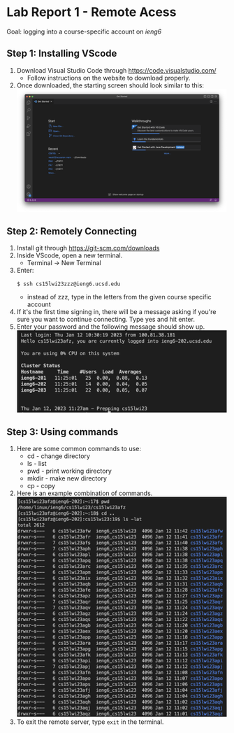 # Lab Report 1 - Remote Acess
Goal: logging into a course-specific account on *ieng6*

## Step 1: Installing VScode
1. Download Visual Studio Code through https://code.visualstudio.com/
   * Follow instructions on the website to download properly.
3. Once downloaded, the starting screen should look similar to this:
   ![Image](https://github.com/osheentikku/cse15l-lab-reports/blob/main/VSCodeStartScreen.png)

## Step 2: Remotely Connecting
1. Install git through https://git-scm.com/downloads
2. Inside VScode, open a new terminal.
   * Terminal -> New Terminal
3. Enter: 
   ```
   $ ssh cs15lwi23zzz@ieng6.ucsd.edu
   ```
   * instead of zzz, type in the letters from the given course specific account
4. If it's the first time signing in, there will be a message asking if you're sure you want to continue connecting. Type yes and hit enter.
5. Enter your password and the following message should show up.
   ![Image](https://github.com/osheentikku/cse15l-lab-reports/blob/main/RemoteServerConnection.png)

## Step 3: Using commands
1. Here are some common commands to use:
   * cd - change directory
   * ls - list
   * pwd - print working directory
   * mkdir - make new directory
   * cp - copy
2. Here is an example combination of commands.
   ![Image](https://github.com/osheentikku/cse15l-lab-reports/blob/main/ExampleCommands.png)
3. To exit the remote server, type ```exit``` in the terminal.


 
   
